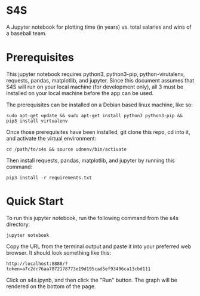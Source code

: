 # S4S
A Jupyter notebook for plotting time (in years) vs. total salaries and wins of a baseball team. 

# Prerequisites
This jupyter notebook requires python3, python3-pip, python-virutalenv, requests, pandas, matplotlib, and jupyter.  Since this document assumes that S4S
will run on your local machine (for development only), all 3 must be installed on your local machine before the app can be used.

The prerequisites can be installed on a Debian based linux machine, like so:

`sudo apt-get update && sudo apt-get install python3 python3-pip && pip3 install virtualenv`

Once those prerequisites have been installed, git clone this repo, cd into it, and activate the virtual environment:

`cd /path/to/s4s && source udnenv/bin/activate`

Then install requests, pandas, matplotlib, and jupyter by running this command:

`pip3 install -r requirements.txt`

# Quick Start
To run this jupyter notebook, run the following command from the s4s directory:

`jupyter notebook`

Copy the URL from the terminal output and paste it into your preferred web browser.  It should look something like this:

`http://localhost:8888/?token=a7c2dc76aa7072178773e19d195cad5ef93496ca13cbd111`

Click on s4s.ipynb, and then click the "Run" button.  The graph will be rendered on the bottom of the page.

